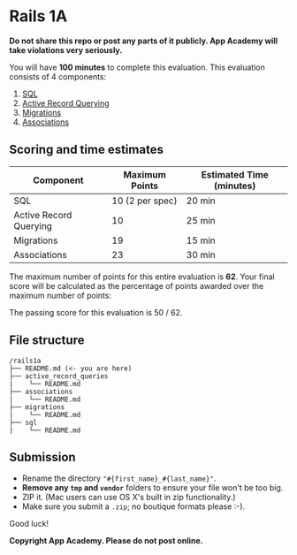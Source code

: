 # Rails 1A

**Do not share this repo or post any parts of it publicly. App Academy will take
violations very seriously.**

You will have **100 minutes** to complete this evaluation. This evaluation
consists of 4 components:

1. [SQL](./sql/README.md)
2. [Active Record Querying](./active_record_queries/README.md)
3. [Migrations](./migrations/README.md)
4. [Associations](./associations/README.md)

## Scoring and time estimates

| Component                | Maximum Points  | Estimated Time (minutes) |
| ------------------------ | --------------- | ------------------------ |
| SQL                      | 10 (2 per spec) | 20 min                   |
| Active Record Querying   | 10              | 25 min                   |
| Migrations               | 19              | 15 min                   |
| Associations             | 23              | 30 min                   |

The maximum number of points for this entire evaluation is **62**. Your final
score will be calculated as the percentage of points awarded over the maximum
number of points:

The passing score for this evaluation is 50 / 62.

## File structure

```plaintext
/rails1a
├── README.md (<- you are here)
├── active_record_queries
|    └── README.md
├── associations
|    └── README.md
├── migrations
|    └── README.md
├── sql
|    └── README.md
```

## Submission

- Rename the directory `"#{first_name}_#{last_name}"`.
- **Remove any `tmp` and `vendor`** folders to ensure your file won't be too
  big.
- ZIP it. (Mac users can use OS X's built in zip functionality.)
- Make sure you submit a `.zip`; no boutique formats please :-).

Good luck!

**Copyright App Academy. Please do not post online.**